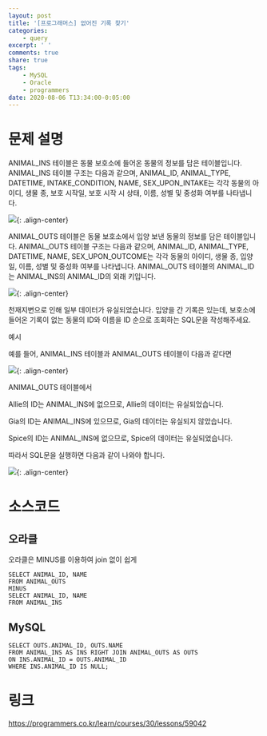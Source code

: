 ```yaml
---
layout: post
title: '[프로그래머스] 없어진 기록 찾기'
categories:
    - query
excerpt: ' '
comments: true
share: true
tags:
    - MySQL
    - Oracle
    - programmers
date: 2020-08-06 T13:34:00-0:05:00
---
```


# 문제 설명

ANIMAL_INS 테이블은 동물 보호소에 들어온 동물의 정보를 담은 테이블입니다. ANIMAL_INS 테이블 구조는 다음과 같으며, ANIMAL_ID, ANIMAL_TYPE, DATETIME, INTAKE_CONDITION, NAME, SEX_UPON_INTAKE는 각각 동물의 아이디, 생물 종, 보호 시작일, 보호 시작 시 상태, 이름, 성별 및 중성화 여부를 나타냅니다.

![](https://kimmy100b.github.io/assets/images/programmers/59042/1.PNG){: .align-center}

ANIMAL_OUTS 테이블은 동물 보호소에서 입양 보낸 동물의 정보를 담은 테이블입니다. ANIMAL_OUTS 테이블 구조는 다음과 같으며, ANIMAL_ID, ANIMAL_TYPE, DATETIME, NAME, SEX_UPON_OUTCOME는 각각 동물의 아이디, 생물 종, 입양일, 이름, 성별 및 중성화 여부를 나타냅니다. ANIMAL_OUTS 테이블의 ANIMAL_ID는 ANIMAL_INS의 ANIMAL_ID의 외래 키입니다.


![](https://kimmy100b.github.io/assets/images/programmers/59042/2.PNG){: .align-center}

천재지변으로 인해 일부 데이터가 유실되었습니다. 입양을 간 기록은 있는데, 보호소에 들어온 기록이 없는 동물의 ID와 이름을 ID 순으로 조회하는 SQL문을 작성해주세요.

예시

예를 들어, ANIMAL_INS 테이블과 ANIMAL_OUTS 테이블이 다음과 같다면


![](https://kimmy100b.github.io/assets/images/programmers/59042/3.PNG){: .align-center}

ANIMAL_OUTS 테이블에서

Allie의 ID는 ANIMAL_INS에 없으므로, Allie의 데이터는 유실되었습니다.

Gia의 ID는 ANIMAL_INS에 있으므로, Gia의 데이터는 유실되지 않았습니다.

Spice의 ID는 ANIMAL_INS에 없으므로, Spice의 데이터는 유실되었습니다.

따라서 SQL문을 실행하면 다음과 같이 나와야 합니다.

![](https://kimmy100b.github.io/assets/images/programmers/59042/4.PNG){: .align-center}

# 소스코드
## 오라클

오라클은 MINUS를 이용하여 join 없이 쉽게

```
SELECT ANIMAL_ID, NAME
FROM ANIMAL_OUTS
MINUS
SELECT ANIMAL_ID, NAME
FROM ANIMAL_INS
```
## MySQL

```
SELECT OUTS.ANIMAL_ID, OUTS.NAME
FROM ANIMAL_INS AS INS RIGHT JOIN ANIMAL_OUTS AS OUTS 
ON INS.ANIMAL_ID = OUTS.ANIMAL_ID
WHERE INS.ANIMAL_ID IS NULL;
```

# 링크

<https://programmers.co.kr/learn/courses/30/lessons/59042>

